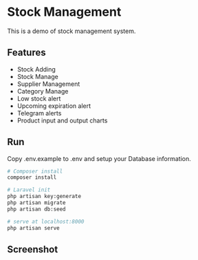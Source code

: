 # Stock Management
This is a demo of stock management system.

## Features
  - Stock Adding
  - Stock Manage 
  - Supplier Management
  - Category Manage
  - Low stock alert
  - Upcoming expiration alert
  - Telegram alerts
  - Product input and output charts
  
## Run
  Copy .env.example to .env and setup your Database information.

  ``` bash
  # Composer install
  composer install

  # Laravel init
  php artisan key:generate
  php artisan migrate
  php artisan db:seed

  # serve at localhost:8000
  php artisan serve
  ```
  ## Screenshot
